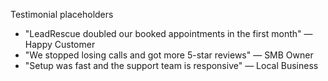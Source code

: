 Testimonial placeholders

- "LeadRescue doubled our booked appointments in the first month" — Happy Customer
- "We stopped losing calls and got more 5-star reviews" — SMB Owner
- "Setup was fast and the support team is responsive" — Local Business
